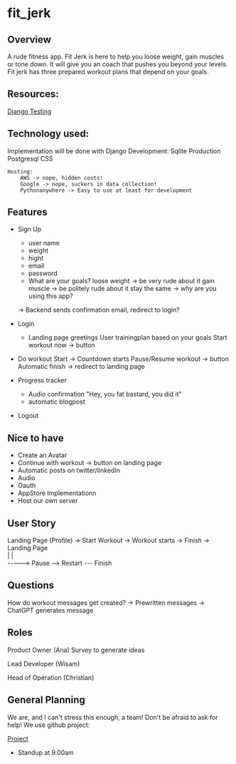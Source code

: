 # fit_jerk

## Overview

A rude fitness app. 
Fit Jerk is here to help you loose weight, gain muscles or tone down. It will give you an coach that pushes you beyond your levels. Fit jerk has three prepared workout plans that depend on your goals. 

## Resources:

[Django Testing](https://docs.djangoproject.com/en/5.0/intro/tutorial05/)

## Technology used:

Implementation will be done with 
	Django
	Development:
		Sqlite
	Production 
		Postgresql 
	CSS
	
	Hosting:
		AWS -> nope, hidden costs!
		Google -> nope, suckers in data collection!
		Pythonanywhere -> Easy to use at least for development

## Features 

- Sign Up
	- user name
	- weight
	- hight
	- email 
	- password
	- What are your goals? 
		loose weight -> be very rude about it
		gain muscle -> be politely rude about it
		stay the same -> why are you using this app? 

	-> Backend sends confirmation email, redirect to login?

- Login
	- Landing page
		greetings User
		trainingplan based on your goals
		Start workout now -> button

- Do workout 
	Start -> Countdown starts 
	Pause/Resume workout -> button 
	Automatic finish -> redirect to landing page

- Progress tracker
	- Audio confirmation "Hey, you fat bastard, you did it"
	- automatic blogpost

- Logout 
	

## Nice to have

- Create an Avatar
- Continue with workout -> button on landing page
- Automatic posts on twitter/linkedIn
- Audio 
- Oauth
- AppStore Implementationn
- Host our own server

## User Story

Landing Page (Profile) -> Start Workout -> Workout starts -> Finish -> Landing Page  
												|								|			
												-----> Pause --> Restart --- Finish

## Questions

How do workout messages get created? 
	-> Prewritten messages
	-> ChatGPT generates message

## Roles

Product Owner (Ana)
	Survey to generate ideas

Lead Developer (Wisam)
	

Head of Operation (Christian)
	


## General Planning

We are, and I can't stress this enough, a team!
Don't be afraid to ask for help!
We use github project:

[Project](https://github.com/users/wirrexx/projects/1/views/7)
	

- Standup at 9.00am











